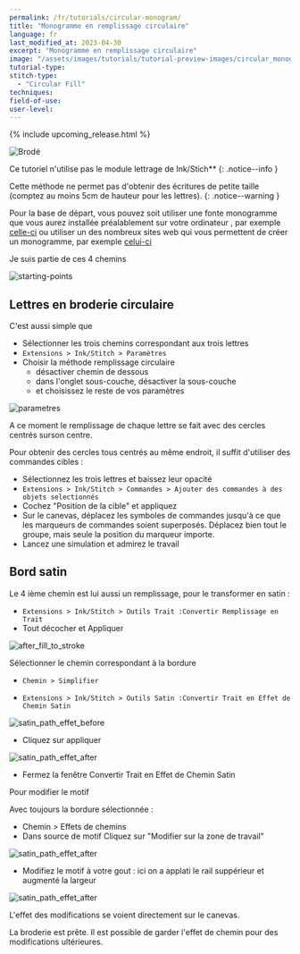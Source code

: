 ```yaml
---
permalink: /fr/tutorials/circular-monogram/
title: "Monogramme en remplissage circulaire"
language: fr
last_modified_at: 2023-04-30
excerpt: "Monogramme en remplissage circulaire"
image: "/assets/images/tutorials/tutorial-preview-images/circular_monogram.jpg"
tutorial-type:
stitch-type:
  - "Circular Fill"
techniques:
field-of-use:
user-level:
---
```


{% include upcoming_release.html %}

![Brodé](/assets/images/tutorials/tutorial-preview-images/circular_monogram.jpg)

Ce tutoriel n'utilise pas le module lettrage de Ink/Stich**
{: .notice--info }

Cette méthode ne permet pas d'obtenir des écritures de petite taille (comptez au moins 5cm de hauteur pour les lettres).
{: .notice--warning }

Pour la base de départ, vous pouvez soit utiliser une fonte monogramme que vous aurez installée préalablement sur votre ordinateur , par exemple 
[celle-ci](https://www.dafont.com/round-monogram.font) ou utiliser un des nombreux sites web qui vous permettent de créer un monogramme, par exemple
[celui-ci](https://www.makemonogram.com/monogram-maker)

Je suis partie de ces 4 chemins

![starting-points](/assets/images/tutorials/circular_monogram/starting-point.jpg)

 ## Lettres en broderie circulaire

C'est aussi simple que 

* Sélectionner les trois chemins correspondant aux trois lettres 
* `Extensions > Ink/Stitch > Paramètres`
* Choisir la méthode remplissage circulaire
  *  désactiver chemin de dessous
  *  dans l'onglet sous-couche, désactiver la sous-couche
  *  et choisissez le reste de vos paramètres

![parametres](/assets/images/tutorials/circular_monogram/parametres.jpg)

A ce moment le remplissage de chaque lettre se fait avec des cercles centrés surson centre.

Pour obtenir des cercles tous centrés au même endroit, il suffit d'utiliser des commandes cibles :

*  Sélectionnez les trois lettres et baissez leur opacité 
* `Extensions > Ink/Stitch > Commandes > Ajouter des commandes à des objets selectionnés`
*  Cochez "Position de la cible" et appliquez
*  Sur le canevas, déplacez les symboles de commandes jusqu'à ce que les marqueurs de commandes soient superposés. Déplacez bien tout le groupe, 
mais seule la position du marqueur importe.
*  Lancez une simulation et admirez le travail
 
 ## Bord satin
 
 Le 4 ième chemin est lui aussi un remplissage, pour le transformer en satin :
 
 * `Extensions > Ink/Stitch > Outils Trait :Convertir Remplissage en Trait`
 * Tout décocher et Appliquer
 
 ![after_fill_to_stroke](/assets/images/tutorials/circular_monogram/fill_to_stroke.jpg)
 
 Sélectionner le chemin correspondant à la bordure
 
 * `Chemin > Simplifier`
 
 * `Extensions > Ink/Stitch > Outils Satin :Convertir Trait en Effet de Chemin Satin`

 ![satin_path_effet_before](/assets/images/tutorials/circular_monogram/satin_path_effect_before.jpg)
 
 * Cliquez sur appliquer
 
  ![satin_path_effet_after](/assets/images/tutorials/circular_monogram/satin_path_effect_after.jpg)
  
  * Fermez la fenêtre Convertir Trait en Effet de Chemin Satin

Pour modifier le motif

Avec toujours la bordure sélectionnée :
 
 * Chemin > Effets de chemins
 * Dans source de motif Cliquez sur "Modifier sur la zone de travail"

 ![satin_path_effet_after](/assets/images/tutorials/circular_monogram/changer_motif.jpg)
 
 * Modifiez le motif à votre gout : ici on a applati le rail suppérieur  et augmenté la largeur

![satin_path_effet_after](/assets/images/tutorials/circular_monogram/modifier_motif_after.jpg)

L'effet des modifications se voient directement sur le canevas.

La broderie est prête. Il est possible de garder l'effet de chemin pour des modifications ultérieures.
 
  

 
 

 
 
  









